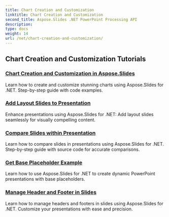 ```yaml
---
title: Chart Creation and Customization
linktitle: Chart Creation and Customization
second_title: Aspose.Slides .NET PowerPoint Processing API
description: 
type: docs
weight: 14
url: /net/chart-creation-and-customization/
---
```


## Chart Creation and Customization Tutorials
### [Chart Creation and Customization in Aspose.Slides](./chart-creation-and-customization/)
Learn how to create and customize stunning charts using Aspose.Slides for .NET. Step-by-step guide with code examples.
### [Add Layout Slides to Presentation](./add-layout-slides/)
Enhance presentations using Aspose.Slides for .NET: Add layout slides seamlessly for visually compelling content.
### [Compare Slides within Presentation](./check-slides-comparison/)
Learn how to compare slides in presentations using Aspose.Slides for .NET. Step-by-step guide with source code for accurate comparisons.
### [Get Base Placeholder Example](./get-base-placeholder-example/)
Learn how to use Aspose.Slides for .NET to create dynamic PowerPoint presentations with base placeholders.
### [Manage Header and Footer in Slides](./header-footer-manager/)
Learn how to manage headers and footers in slides using Aspose.Slides for .NET. Customize your presentations with ease and precision.